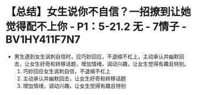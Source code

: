# 【总结】女生说你不自信？一招撩到让她觉得配不上你 - P1：5-21.2 无 - 7情子 - BV1HY411F7N7

-   男生遇到女生讽刺自信时，应巧妙回应，不退缩不杠上，主动承认并幽默回击，让女生好奇和转移话题，增加情绪，调动兴趣，让女生觉得有趣且特别。
    1.  巧妙回应女生讽刺自信，不退缩不杠上
    2.  主动承认并幽默回击，让女生好奇和转移话题
    3.  增加情绪，调动兴趣，让女生觉得有趣且特别